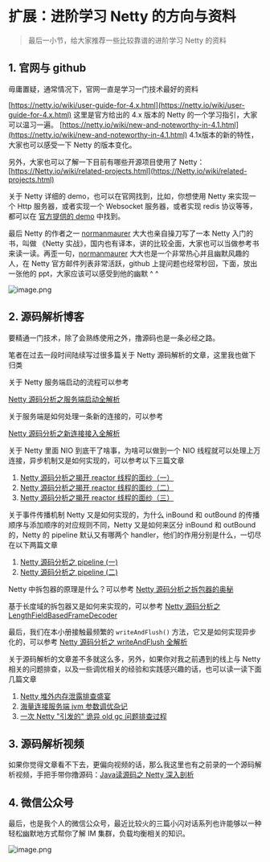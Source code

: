 # 扩展：进阶学习 Netty 的方向与资料

> 最后一小节，给大家推荐一些比较靠谱的进阶学习 Netty 的资料

## 1\. 官网与 github

毋庸置疑，通常情况下，官网一直是学习一门技术最好的资料

[https://netty.io/wiki/user-guide-for-4.x.html](https://netty.io/wiki/user-guide-for-4.x.html) 这里是官方给出的 4.x 版本的 Netty 的一个学习指引，大家可以温习一遍。 [https://netty.io/wiki/new-and-noteworthy-in-4.1.html](https://netty.io/wiki/new-and-noteworthy-in-4.1.html) 4.1x版本的新的特性，大家也可以感受一下 Netty 的版本变化。

另外，大家也可以了解一下目前有哪些开源项目使用了 Netty：[https://Netty.io/wiki/related-projects.html](https://Netty.io/wiki/related-projects.html)

关于 Netty 详细的 demo，也可以在官网找到，比如，你想使用 Netty 来实现一个 Http 服务器，或者实现一个 Websocket 服务器，或者实现 redis 协议等等，都可以在 [官方提供的 demo](https://github.com/netty/netty/tree/4.1/example/src/main/java/io/netty/example) 中找到。

最后 Netty 的作者之一 [normanmaurer](https://github.com/normanmaurer) 大大也亲自操刀写了一本 Netty 入门的书，叫做 《Netty 实战》，国内也有译本，讲的比较全面，大家也可以当做参考书来读一读。再歪一句，[normanmaurer](https://github.com/normanmaurer) 大大也是一个非常热心并且幽默风趣的人，在 Netty 官方邮件列表非常活跃，github 上提问题也经常秒回，下面，放出一张他的 ppt，大家应该可以感受到他的幽默 ^ ^

![image.png](https://user-gold-cdn.xitu.io/2018/10/7/1664d3935dd81f43?w=1240&h=597&f=png&s=119557)

## 2\. 源码解析博客

要精通一门技术，除了会熟练使用之外，撸源码也是一条必经之路。

笔者在过去一段时间陆续写过很多篇关于 Netty 源码解析的文章，这里我也做下归类

关于 Netty 服务端启动的流程可以参考

[Netty 源码分析之服务端启动全解析](https://juejin.im/post/5bc92271e51d450ea4024c75)

关于服务端是如何处理一条新的连接的，可以参考

[Netty 源码分析之新连接接入全解析](https://juejin.im/post/5bcd01ccf265da0aa664f99b)

关于 Netty 里面 NIO 到底干了啥事，为啥可以做到一个 NIO 线程就可以处理上万连接，异步机制又是如何实现的，可以参考以下三篇文章

1.  [Netty 源码分析之揭开 reactor 线程的面纱（一）](https://juejin.im/post/5bce54826fb9a05d1f2247a0)
2.  [Netty 源码分析之揭开 reactor 线程的面纱（二）](https://juejin.im/post/5bcfa22fe51d4534763cc5bd)
3.  [Netty 源码分析之揭开 reactor 线程的面纱（三）](https://juejin.im/post/5bd1120cf265da0af7755b6c)

关于事件传播机制 Netty 又是如何实现的，为什么 inBound 和 outBound 的传播顺序与添加顺序的对应规则不同，Netty 又是如何来区分 inBound 和 outBound 的，Netty 的 pipeline 默认又有哪两个 handler，他们的作用分别是什么，一切尽在以下两篇文章

1.  [Netty 源码分析之 pipeline (一)](https://juejin.im/post/5bd26334e51d457a496de685)
2.  [Netty 源码分析之 pipeline (二)](https://juejin.im/post/5bd79c39f265da0aa81c47cf)

Netty 中拆包器的原理是什么？可以参考 [Netty 源码分析之拆包器的奥秘](https://juejin.im/post/5bda41646fb9a0225703923d)

基于长度域的拆包器又是如何来实现的，可以参考 [Netty 源码分析之 LengthFieldBasedFrameDecoder](https://juejin.im/post/5bedf8636fb9a049b07cec90)

最后，我们在本小册接触最频繁的 `writeAndFlush()` 方法，它又是如何实现异步化的，可以参考 [Netty 源码分析之 writeAndFlush 全解析](https://www.jianshu.com/p/feaeaab2ce56)

关于源码解析的文章差不多就这么多，另外，如果你对我之前遇到的线上与 Netty 相关的问题排查，以及一些调优相关的经验和实践感兴趣的话，也可以读一读下面几篇文章

1.  [Netty 堆外内存泄露排查盛宴](https://juejin.im/post/5b8dbbd4518825430810d760)
2.  [海量连接服务端 jvm 参数调优杂记](https://www.jianshu.com/p/051d566e110d)
3.  [一次 Netty "引发的" 诡异 old gc 问题排查过程](https://www.jianshu.com/p/702ef10102e4)

## 3\. 源码解析视频

如果你觉得文章看不下去，更偏向视频的话，那么我这里也有之前录的一个源码解析视频，手把手带你撸源码：[Java读源码之 Netty 深入剖析](https://coding.imooc.com/class/evaluation/230.html)

## 4\. 微信公众号

最后，也是我个人的微信公众号，最近比较火的三篇小闪对话系列也许能够以一种轻松幽默地方式帮你了解 IM 集群，负载均衡相关的知识。

![image.png](https://user-gold-cdn.xitu.io/2018/10/7/1664d3935e082833?w=258&h=258&f=png&s=35880)